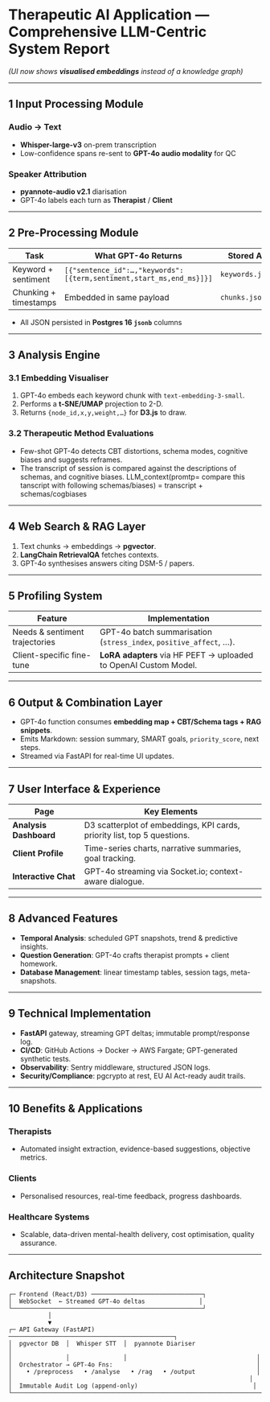 # Therapeutic AI Application — Comprehensive **LLM-Centric** System Report  
*(UI now shows **visualised embeddings** instead of a knowledge graph)*  

---

## 1  Input Processing Module  

### Audio → Text  
- **Whisper-large-v3** on-prem transcription  
- Low-confidence spans re-sent to **GPT-4o audio modality** for QC  

### Speaker Attribution  
- **pyannote-audio v2.1** diarisation  
- GPT-4o labels each turn as **Therapist** / **Client**  

---

## 2  Pre-Processing Module  

| Task | What GPT-4o Returns | Stored As |
|------|--------------------|-----------|
| Keyword + sentiment | `[{"sentence_id":…,"keywords":[{term,sentiment,start_ms,end_ms}]}]` | `keywords.json` |
| Chunking + timestamps | Embedded in same payload | `chunks.json` |

- All JSON persisted in **Postgres 16 `jsonb`** columns  

---

## 3  Analysis Engine  

### 3.1 Embedding Visualiser  
1. GPT-4o embeds each keyword chunk with `text-embedding-3-small`.  
2. Performs a **t-SNE/UMAP** projection to 2-D.  
3. Returns `{node_id,x,y,weight,…}` for **D3.js** to draw.  

### 3.2 Therapeutic Method Evaluations  
- Few-shot GPT-4o detects CBT distortions, schema modes, cognitive biases and suggests reframes.  
- The transcript of session is compared against the descriptions of schemas, and cognitive biases. LLM_context(promtp= compare this tanscript with following schemas/biases) = transcript + schemas/cogbiases
---

## 4  Web Search & RAG Layer  

1. Text chunks → embeddings → **pgvector**.  
2. **LangChain RetrievalQA** fetches contexts.  
3. GPT-4o synthesises answers citing DSM-5 / papers.  

---

## 5  Profiling System  

| Feature | Implementation |
|---------|----------------|
| Needs & sentiment trajectories | GPT-4o batch summarisation (`stress_index`, `positive_affect`, …). |
| Client-specific fine-tune | **LoRA adapters** via HF PEFT → uploaded to OpenAI Custom Model. |

---

## 6  Output & Combination Layer  

- GPT-4o function consumes **embedding map + CBT/Schema tags + RAG snippets**.  
- Emits Markdown: session summary, SMART goals, `priority_score`, next steps.  
- Streamed via FastAPI for real-time UI updates.  

---

## 7  User Interface & Experience  

| Page | Key Elements |
|------|--------------|
| **Analysis Dashboard** | D3 scatterplot of embeddings, KPI cards, priority list, top 5 questions. |
| **Client Profile** | Time-series charts, narrative summaries, goal tracking. |
| **Interactive Chat** | GPT-4o streaming via Socket.io; context-aware dialogue. |

---

## 8  Advanced Features  

- **Temporal Analysis**: scheduled GPT snapshots, trend & predictive insights.  
- **Question Generation**: GPT-4o crafts therapist prompts + client homework.  
- **Database Management**: linear timestamp tables, session tags, meta-snapshots.  

---

## 9  Technical Implementation  

- **FastAPI** gateway, streaming GPT deltas; immutable prompt/response log.  
- **CI/CD**: GitHub Actions → Docker → AWS Fargate; GPT-generated synthetic tests.  
- **Observability**: Sentry middleware, structured JSON logs.  
- **Security/Compliance**: pgcrypto at rest, EU AI Act-ready audit trails.  

---

## 10  Benefits & Applications  

### Therapists  
- Automated insight extraction, evidence-based suggestions, objective metrics.  

### Clients  
- Personalised resources, real-time feedback, progress dashboards.  

### Healthcare Systems  
- Scalable, data-driven mental-health delivery, cost optimisation, quality assurance.  

---

## Architecture Snapshot  

```text
┌─ Frontend (React/D3) ───────────────────────────────┐
│  WebSocket  ← Streamed GPT-4o deltas               │
└─────────────────────────────────────────────────────┘
           │
           ▼
┌─ API Gateway (FastAPI) ──────────────────────────────────────────────┐
│  pgvector DB  │  Whisper STT  │  pyannote Diariser                  │
│               │               │                                    │
│  Orchestrator → GPT-4o Fns:                                        │
│    • /preprocess   • /analyse   • /rag   • /output                 │
│                                                                  │
│  Immutable Audit Log (append-only)                                │
└─────────────────────────────────────────────────────────────────────┘